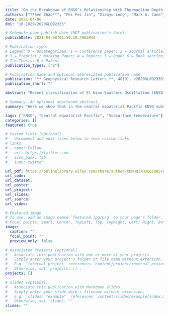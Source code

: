 ```yaml
---
title: "On the Breakdown of ENSO’s Relationship with Thermocline Depth in the Central‐Equatorial Pacific"
authors: ["**Sen Zhao**", "Fei-Fei Jin", "Xiaoyu Long", "Mark A. Cane"]
date: 2021-04-06
doi: "10.1029/2020GL092335"

# Schedule page publish date (NOT publication's date).
publishDate: 2021-04-08T01:50:18.496584Z

# Publication type.
# Legend: 0 = Uncategorized; 1 = Conference paper; 2 = Journal article;
# 3 = Preprint / Working Paper; 4 = Report; 5 = Book; 6 = Book section;
# 7 = Thesis; 8 = Patent
publication_types: ["2"]

# Publication name and optional abbreviated publication name.
publication: "**_Geophysical Research Letters_**, 48(9), e2020GL092335"
publication_short: ""

abstract: "Recent classification of El Nino-Southern Oscillation (ENSO) into two types, Eastern (EP) and Central (CP) events, has highlighted the importance of the central Pacific. We show here that the local correlation between ENSO subsurface temperatures (Tsub) in the upper 100-m and thermocline depth anomalies breaks down in the central equatorial Pacific, whereas Tsub remains well correlated with sea surface height anomalies. This observed difference in the central equatorial Pacific is simulated by almost all climate models. It arises from a vertically slanted Tsub anomaly structure that is unique to the central equatorial Pacific. We show that this feature is an adiabatic response to wind-driving that is even present in a linear dynamic model, as long as the model has enough baroclinic modes to adequately represent the observed vertical complexity. Our findings have implications for better understanding the different importance of thermocline feedback in CP and EP events."

# Summary. An optional shortened abstract.
summary: "Here we show that in the central equatorial Pacific ENSO subsurface temperature correlates poorly with thermocline but well with sea surface height. This observed difference occurs commonly in almost all climate models. We demonstrate that it arises from a unique vertically slanted distribution of the subsurface temperature in the central Pacific in response to winds associated with ENSO. Our findings may have implications for better understanding diverse behaviors of ENSO events occurring in central and eastern equatorial Pacific."

tags: ["ENSO", "Central equatorial Pacific", "Subsurface temperature"]
categories: []
featured: true

# Custom links (optional).
#   Uncomment and edit lines below to show custom links.
# links:
# - name: Follow
#   url: https://twitter.com
#   icon_pack: fab
#   icon: twitter

url_pdf: https://onlinelibrary.wiley.com/share/author/XDMHQIXH3CC68BSF6KZS?target=10.1029/2020GL092335
url_code:
url_dataset:
url_poster:
url_project:
url_slides:
url_source:
url_video:

# Featured image
# To use, add an image named `featured.jpg/png` to your page's folder. 
# Focal points: Smart, Center, TopLeft, Top, TopRight, Left, Right, BottomLeft, Bottom, BottomRight.
image:
  caption: ""
  focal_point: ""
  preview_only: false

# Associated Projects (optional).
#   Associate this publication with one or more of your projects.
#   Simply enter your project's folder or file name without extension.
#   E.g. `internal-project` references `content/project/internal-project/index.md`.
#   Otherwise, set `projects: []`.
projects: []

# Slides (optional).
#   Associate this publication with Markdown slides.
#   Simply enter your slide deck's filename without extension.
#   E.g. `slides: "example"` references `content/slides/example/index.md`.
#   Otherwise, set `slides: ""`.
slides: ""
---
```


